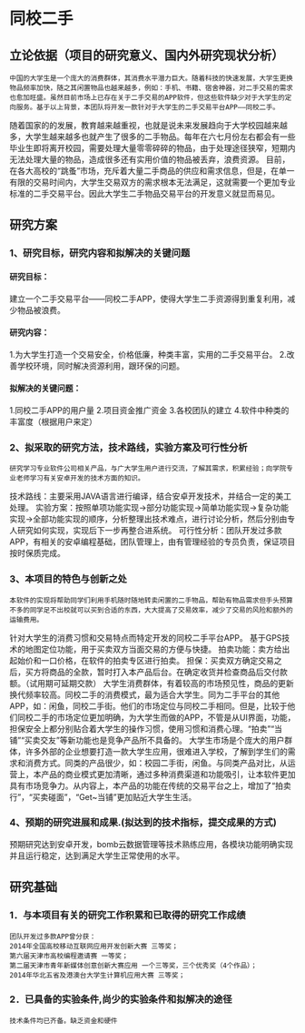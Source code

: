 # 同校二手

## 立论依据（项目的研究意义、国内外研究现状分析）
   
    中国的大学生是一个庞大的消费群体，其消费水平潜力巨大。随着科技的快速发展，大学生更换物品频率加快，随之其闲置物品也越来越多，例如：手机、书籍、宿舍神器，对二手交易的需求也愈加旺盛。虽然目前市场上已存在关于二手交易的APP软件，但这些软件缺少对于大学生的定向服务。基于以上背景，本团队将开发一款针对于大学生的二手交易平台APP——同校二手。
随着国家的的发展，教育越来越重视，也就是说未来发展趋向于大学校园越来越多，大学生越来越多也就产生了很多的二手物品。每年在六七月份左右都会有一些毕业生即将离开校园，需要处理大量零零碎碎的物品，由于处理途径狭窄，短期内无法处理大量的物品，造成很多还有实用价值的物品被丢弃，浪费资源。
目前，在各大高校的“跳蚤”市场，充斥着大量二手商品的供应和需求信息，但是，在单一有限的交易时间内，大学生交易双方的需求根本无法满足，这就需要一个更加专业标准的二手交易平台。因此大学生二手物品交易平台的开发意义就显而易见。

## 研究方案

### 1、研究目标，研究内容和拟解决的关键问题

#### 研究目标：

  建立一个二手交易平台——同校二手APP，使得大学生二手资源得到重复利用，减少物品被浪费。

#### 研究内容：

  1.为大学生打造一个交易安全，价格低廉，种类丰富，实用的二手交易平台。
  2.改善学校环境，同时解决资源利用，跟环保的问题。
  
#### 拟解决的关键问题：

  1.同校二手APP的用户量
  2.项目资金推广资金
  3.各校团队的建立
  4.软件中种类的丰富度（根据用户来定）
  
### 2、拟采取的研究方法，技术路线，实验方案及可行性分析

    研究学习专业软件公司相关产品，与广大学生用户进行交流，了解其需求，积累经验；向学院专业老师学习有关安卓开发的技术方面的知识。
技术路线：主要采用JAVA语言进行编译，结合安卓开发技术，并结合一定的美工处理。
实验方案：按照单项功能实现->部分功能实现->简单功能实现->复杂功能实现->全部功能实现的顺序，分析整理出技术难点，进行讨论分析，然后分别由专人研究如何实现，实现后下一步再整合进系统。
    可行性分析：团队开发过多款APP，有相关的安卓编程基础，团队管理上，由有管理经验的专员负责，保证项目按时保质完成。
    
### 3、本项目的特色与创新之处

    本软件的实现将帮助同学们利用手机随时随地转卖闲置的二手物品，帮助有物品需求但手头预算不多的同学足不出校就可以买到合适的东西，大大提高了交易效率，减少了交易的风险和额外的运输费用。
针对大学生的消费习惯和交易特点而特定开发的同校二手平台APP。
    基于GPS技术的地图定位功能，用于买卖双方当面交易的方便与快捷。
    拍卖功能：卖方给出起始价和一口价格，在软件的拍卖专区进行拍卖。
担保：买卖双方确定交易之后，买方将商品的全款，暂时打入本产品后台。在确定收货并检查商品后交付款额。（试用期可延期交款）
    大学生消费群体，有着较高的市场预见性，商品的更新换代频率较高。同校二手的消费模式，最为适合大学生。同为二手平台的其他APP，如：闲鱼，同校二手街。他们的市场定位与同校二手相同。但是，比较于他们同校二手的市场定位更加明确，为大学生而做的APP，不管是从UI界面，功能，担保安全上都分别贴合着大学生的操作习惯，使用习惯和消费心理。“拍卖”“当铺”“买卖交友”等新功能也是竞争产品所不具备的。
    大学生市场是个庞大的用户群体，许多外部的企业想要打造一款大学生应用，很难进入学校，了解到学生们的需求和消费方式。同类的产品很少，如：校园二手街，闲鱼。与同类产品对比，从运营上，本产品的商业模式更加清晰，通过多种消费渠道和功能吸引，让本软件更加具有市场竞争力。从内容上，本产品的功能在传统的交易平台之上，增加了“拍卖行”，“买卖碰面”，“Get~当铺”更加贴近大学生生活。

### 4、预期的研究进展和成果.(拟达到的技术指标，提交成果的方式)

预期研究达到安卓开发，bomb云数据管理等技术熟练应用，各模块功能明确实现并且运行稳定，达到满足大学生正常使用的水平。
　

## 研究基础

### 1．与本项目有关的研究工作积累和已取得的研究工作成绩
    
    团队开发过多款APP曾分获：
    2014年全国高校移动互联网应用开发创新大赛 三等奖；
    第六届天津市高校编程邀请赛 一等奖；
    第二届天津市青年新媒体创意创新大赛应用 一个三等奖，三个优秀奖（4个作品）；
    2014年华北五省及港澳台大学生计算机应用大赛 三等奖；
    
### 2．已具备的实验条件,尚少的实验条件和拟解决的途径
    
    技术条件均已齐备。缺乏资金和硬件
